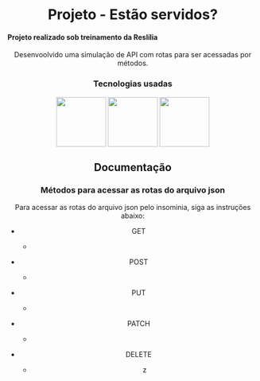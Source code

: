 <div>
 <h1 align="center">Projeto - Estão servidos?</h1>
 <h4>Projeto realizado sob treinamento da Reslília</h4>
 <p align="center">Desenvoolvido uma simulação de API com rotas para ser acessadas por métodos.</p>
 </div>

<div align="center" display="flex" padding="10px">
 <h3 align="center">Tecnologias usadas</h3>
 <img width="100px" align="center" src="https://miro.medium.com/max/930/0*MNVJq_8e0SJoqZb5.jpg">
 <img width="100px" align="center" src="https://png.pngtree.com/png-vector/20190412/ourmid/pngtree-json-file-document-icon-png-image_932187.jpg">
 <img width="100px" align="center" src="https://miro.medium.com/max/930/0*MNVJq_8e0SJoqZb5.jpg">
</div>

<div align="center" display="flex" justify-content="center" flex-direction="column">
  <h2 align="center">Documentação</h2>
  <h3 align="center">Métodos para acessar as rotas do arquivo json</h3>
  <p align="center">Para acessar as rotas do arquivo json pelo insominia, siga as instruções abaixo:</p>
  <ul>
    <li style="none">
      <p text-size="22px">GET</p>
      <ul>
        <li style="none">
          <p>
          </p>
        </li>
      </ul>
    </li>
    <li style="none">
      <p text-size="22px">POST</p>
      <ul>
        <li style="none">
          <p> </p>
        </li>
      </ul>
    </li>
    <li style="none">
      <p text-size="22px">PUT</p>
      <ul>
        <li style="none"> 
          <p> </p>
        </li>
      </ul>
    </li>
    <li style="none">
      <p text-size="22px">PATCH</p>
      <ul>
        <li style="none">
          <p> </p>
        </li>
      </ul>
    </li>
    <li style="none">
      <p text-size="22px">DELETE</p>
      <ul>
        <li style="none">
          <p>z</p>
        </li>
      </ul>
    </li>
  </ul>
</div>
  
